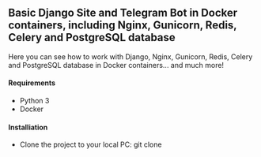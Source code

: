 ## Basic Django Site and Telegram Bot in Docker containers, including Nginx, Gunicorn, Redis, Celery and PostgreSQL database

Here you can see how to work with Django, Nginx, Gunicorn, Redis, Celery and PostgreSQL database in Docker containers... and much more!

#### Requirements

- Python 3
- Docker

#### Installiation

- Clone the project to your local PC: git clone
